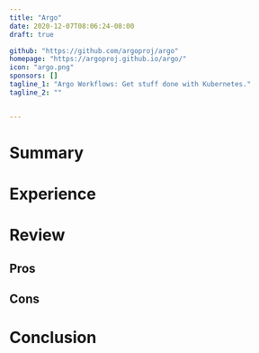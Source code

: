 ```yaml
---
title: "Argo"
date: 2020-12-07T08:06:24-08:00
draft: true

github: "https://github.com/argoproj/argo"
homepage: "https://argoproj.github.io/argo/"
icon: "argo.png"
sponsors: []
tagline_1: "Argo Workflows: Get stuff done with Kubernetes."
tagline_2: ""


---
```


# Summary

# Experience

# Review

## Pros

## Cons

# Conclusion